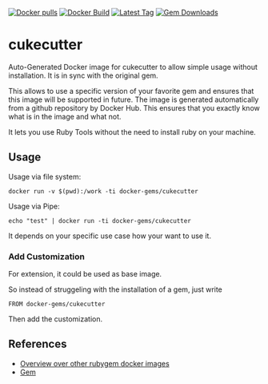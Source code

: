 [![Docker pulls](https://img.shields.io/docker/pulls/rubygem/cukecutter.svg)](https://hub.docker.com/r/rubygem/cukecutter/)
[![Docker Build](https://img.shields.io/docker/automated/rubygem/cukecutter.svg)](https://hub.docker.com/r/rubygem/cukecutter/)
[![Latest Tag](https://img.shields.io/github/tag/docker-rubygem/cukecutter.svg)](https://hub.docker.com/r/rubygem/cukecutter/)
[![Gem Downloads](https://img.shields.io/gem/dt/cukecutter.svg)](https://rubygems.org/gems/cukecutter/)
# cukecutter

Auto-Generated Docker image for cukecutter to allow simple usage without installation.
It is in sync with the original gem.

This allows to use a specific version of your favorite gem and ensures that this image will be supported in future.
The image is generated automatically from a github repository by Docker Hub.
This ensures that you exactly know what is in the image and what not.

It lets you use Ruby Tools without the need to install ruby on your machine.

## Usage

Usage via file system:

`docker run -v $(pwd):/work -ti docker-gems/cukecutter`

Usage via Pipe:

`echo "test" | docker run -ti docker-gems/cukecutter`

It depends on your specific use case how your want to use it.

### Add Customization

For extension, it could be used as base image.

So instead of struggeling with the installation of a gem, just write

`FROM docker-gems/cukecutter`

Then add the customization.

## References

 - [Overview over other rubygem docker images](https://github.com/thinkbot/docker-rubygem)
 - [Gem](https://rubygems.org/gems/cukecutter/)
